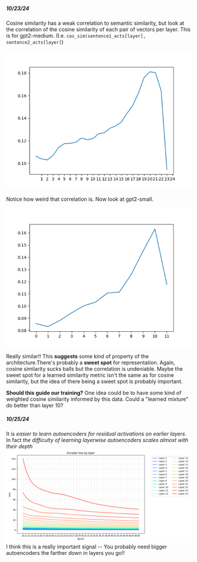 ##### 10/23/24
Cosine similarity has a weak correlation to semantic similarity, but look at the correlation of the cosine similarity of each pair of vectors per layer. This is for gpt2-medium. 
(I.e. `cos_sim(sentence1_acts[layer], sentence2_acts[layer]`)

![](cosine_corr_per_layer_gpt2medium.png)

Notice how weird that correlation is. Now look at gpt2-small.

![](cosine_corr_per_layer_gpt2small.png)

Really similar!! This **suggests** some kind of property of the architecture.There's probably a **sweet spot** for representation. Again, cosine similarity sucks balls but the correlation is undeniable. Maybe the sweet spot for a learned similarity metric isn't the same as for cosine similarity, but the idea of there being a sweet spot is probably important.

**Should this guide our training?** One idea could be to have some kind of weighted cosine similarity informed by this data. Could a "learned mixture" do better than layer 10?

##### 10/25/24
It is *easier to learn autoencoders for residual activations on earlier layers*. In fact *the difficulty of learning layerwise autoencoders scales almost with their depth*
![](encoder_loss.png)
I think this is a really important signal -- You probably need bigger autoencoders the farther down in layers you go!!
